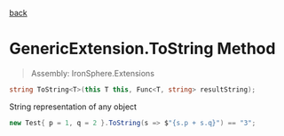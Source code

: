 ﻿

[back](/IronSphere.Extensions/types/GenericExtension)

# GenericExtension.ToString Method

> Assembly: IronSphere.Extensions

```csharp
string ToString<T>(this T this, Func<T, string> resultString);
```

String representation of any object

```csharp
new Test{ p = 1, q = 2 }.ToString(s => $"{s.p + s.q}") == "3";
``` 